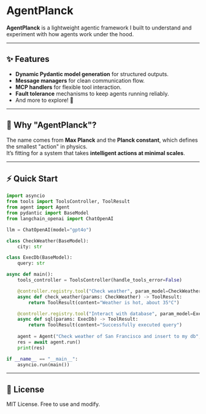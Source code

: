 # AgentPlanck

**AgentPlanck** is a lightweight agentic framework I built to understand and experiment with how agents work under the hood.

---

## ✨ Features
- **Dynamic Pydantic model generation** for structured outputs.  
- **Message managers** for clean communication flow.  
- **MCP handlers** for flexible tool interaction.  
- **Fault tolerance** mechanisms to keep agents running reliably.  
- And more to explore! 🚀  

---

## 🔬 Why "AgentPlanck"?  
The name comes from **Max Planck** and the **Planck constant**, which defines the smallest "action" in physics.  
It’s fitting for a system that takes **intelligent actions at minimal scales**.

---

## ⚡ Quick Start

```python
import asyncio
from tools import ToolsController, ToolResult
from agent import Agent
from pydantic import BaseModel
from langchain_openai import ChatOpenAI

llm = ChatOpenAI(model="gpt4o")

class CheckWeather(BaseModel):
    city: str

class ExecDb(BaseModel):
    query: str

async def main():
    tools_controller = ToolsController(handle_tools_error=False)

    @controller.registry.tool("Check weather", param_model=CheckWeather)
    async def check_weather(params: CheckWeather) -> ToolResult:
        return ToolResult(content="Weather is hot, about 35°C")

    @controller.registry.tool("Interact with database", param_model=ExecDb)
    async def sql(params: ExecDb) -> ToolResult:
        return ToolResult(content="Successfully executed query")
    
    agent = Agent("Check weather of San Francisco and insert to my db", llm=llm, tools_controller=tools_controller)
    res = await agent.run()
    print(res)

if __name__ == "__main__":
    asyncio.run(main())
```

---


## 📜 License
MIT License. Free to use and modify.